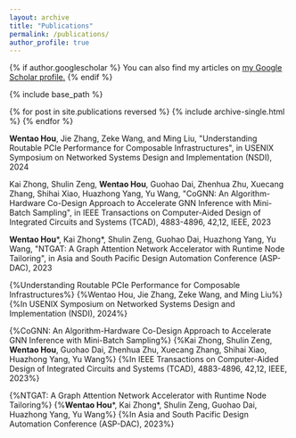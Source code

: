 ```yaml
---
layout: archive
title: "Publications"
permalink: /publications/
author_profile: true
---
```


{% if author.googlescholar %}
  You can also find my articles on <u><a href="{{author.googlescholar}}">my Google Scholar profile</a>.</u>
{% endif %}

{% include base_path %}

{% for post in site.publications reversed %}
  {% include archive-single.html %}
{% endfor %}

**Wentao Hou**, Jie Zhang, Zeke Wang, and Ming Liu, "Understanding Routable PCIe Performance for Composable Infrastructures", in USENIX Symposium on Networked Systems Design and Implementation (NSDI), 2024

Kai Zhong, Shulin Zeng, **Wentao Hou**, Guohao Dai, Zhenhua Zhu, Xuecang Zhang, Shihai Xiao, Huazhong Yang, Yu Wang, "CoGNN: An Algorithm-Hardware Co-Design Approach to Accelerate GNN Inference with Mini-Batch Sampling", in IEEE Transactions on Computer-Aided Design of Integrated Circuits and Systems (TCAD), 4883-4896, 42,12, IEEE, 2023

**Wentao Hou**\*, Kai Zhong\*, Shulin Zeng, Guohao Dai, Huazhong Yang, Yu Wang, "NTGAT: A Graph Attention Network Accelerator with Runtime Node Tailoring", in Asia and South Pacific Design Automation Conference (ASP-DAC), 2023

{%Understanding Routable PCIe Performance for Composable Infrastructures%}
{%Wentao Hou, Jie Zhang, Zeke Wang, and Ming Liu%}
{%In USENIX Symposium on Networked Systems Design and Implementation (NSDI), 2024%}

{%CoGNN: An Algorithm-Hardware Co-Design Approach to Accelerate GNN Inference with Mini-Batch Sampling%}
{%Kai Zhong, Shulin Zeng, **Wentao Hou**, Guohao Dai, Zhenhua Zhu, Xuecang Zhang, Shihai Xiao, Huazhong Yang, Yu Wang%}
{%In IEEE Transactions on Computer-Aided Design of Integrated Circuits and Systems (TCAD), 4883-4896, 42,12, IEEE, 2023%}

{%NTGAT: A Graph Attention Network Accelerator with Runtime Node Tailoring%}
{%**Wentao Hou**\*, Kai Zhong\*, Shulin Zeng, Guohao Dai, Huazhong Yang, Yu Wang%}
{%In Asia and South Pacific Design Automation Conference (ASP-DAC), 2023%}


